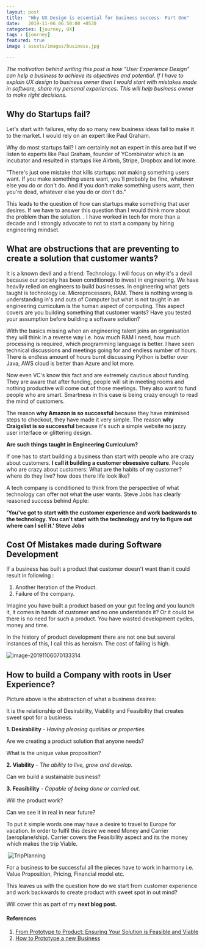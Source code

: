 ```yaml
---
layout: post
title:  "Why UX Design is essential for business success- Part One"
date:   2019-11-06 06:50:00 +0530
categories: [journey, UX]
tags : [journey]
featured: true
image : assets/images/business.jpg

---
```


*The motivation behind writing this post is how "User Experience Design" can help a business to achieve its objectives and potential.  If I have to explain UX design to business owner then I would start with mistakes made in software, share my personal experiences. This will help business owner to make right decisions.*


## Why do Startups fail?

Let's start with failures, why do so many new business ideas fail to make it to the market.  I would rely on an expert like Paul Graham. 

Why do most startups fail? I am certainly not an expert in this area but if we listen to experts like Paul Graham, founder of YCombinator which is an incubator and resulted in startups like Airbnb, Stripe, Dropbox and lot more. 

"There's just one mistake that kills startups: not making something users want. If you make something users want, you'll probably be fine, whatever else you do or don't do. And if you don't make something users want, then you're dead, whatever else you do or don't do."

This leads to the question of how can startups make something that user desires. If we have to answer this question than I would think more about the problem than the solution. . I have worked in tech for more than a decade and I strongly advocate to not to start a company by hiring engineering mindset. 

## **What are obstructions that are preventing to create a solution that customer wants?** 

It is a known devil and a friend: Technology.  I will focus on why it's a devil because our society has been conditioned to invest in engineering.  We have heavily relied on engineers to build businesses. In engineering what gets taught is technology i.e. Microprocessors, RAM. There is nothing wrong is understanding in's and outs of Computer but what is not taught in an engineering curriculum is the human aspect of computing. This aspect covers are you building something that customer wants? Have you tested your assumption before building a software solution?

With the basics missing when an engineering talent joins an organisation they will think  in a reverse way i.e. how much RAM I need, how much processing is required, which programming language is better. I have seen technical discussions and meetings going for and endless number of hours.  There is endless amount of hours burnt discussing Python is better over Java, AWS cloud is better than Azure and lot more. 

Now even VC's know this fact and are extremely cautious about funding. They are aware that after funding, people will sit in meeting rooms and nothing productive will come out of those meetings.  They also want to fund people who are smart.  Smartness in this case is being crazy enough to read the mind of customers.

The reason **why Amazon is so successful** because they have minimised steps to checkout, they have made it very simple.  The reason **why Craigslist is so successful** because it's such a simple website no jazzy user interface or glittering design. 

**Are such things taught in Engineering Curriculum?**

If one has to start building a business than start with people who are crazy about customers. **I call it building a customer obsessive culture**.  People who are crazy about customers:  What are the habits of my customer? where do they live? how does there life look like?

A tech company is conditioned to think from the perspective of what technology can offer not what the user wants. Steve Jobs has clearly reasoned success behind Apple:

**'You've got to start with the customer experience and work backwards to the technology. You can't start with the technology and try to figure out where can I sell it.' Steve Jobs**

## Cost Of Mistakes made during Software Development

If a business has built a product that customer doesn't want than it could result in following :

1. Another Iteration of the Product.
2. Failure of the company.

Imagine you have built a product based on your gut feeling and you launch it, it comes in hands of customer and no one understands it?  Or it could be there is no need for such a product.  You have wasted development cycles, money and time.

In the history of product development there are not one but several instances of this, I call this as heroism.  The cost of failing is high. 

![image-20191106070133314](../assets/images/business.jpg)

## How to build a Company with roots in User Experience?

Picture above is the abstraction of what a business desires:

It is the relationship of Desirability, Viability and Feasibility that creates sweet spot for a business. 

**1. Desirability** - *Having pleasing qualities or properties.*

   Are we creating a product solution that anyone needs? 

   What is the unique value proposition?

**2. Viability** - *The ability to live, grow and develop.*

   Can we build a sustainable business?

**3. Feasibility** - *Capable of being done or carried out.*

   Will the product work?

   Can we see it in real in near future?  

To put it simple words one may have a desire to travel to Europe for vacation.  In order to fulfil this desire we need Money and Carrier (aeroplane/ship).  Carrier covers the Feasibility aspect and its the money which makes the trip Viable.

​     ![TripPlanning](../assets/images/tripplanning.png)

For a business to be successful all the pieces have to work in harmony i.e. Value Proposition, Pricing, Financial model  etc.  

This leaves us with the question how do we start from customer experience and work backwards to create product with sweet spot in out mind?

Will cover this as part of my **next blog post.** 

#### References

1. [From Prototype to Product: Ensuring Your Solution is Feasible and Viable](https://www.interaction-design.org/literature/article/from-prototype-to-product-ensuring-your-solution-is-feasible-and-viable)
2. [How to Prototype a new Business](https://www.ideou.com/blogs/inspiration/how-to-prototype-a-new-business)


